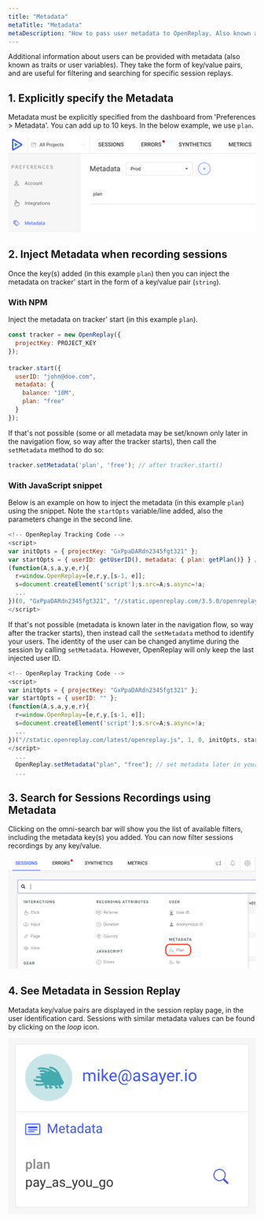 ```yaml
---
title: "Metadata"
metaTitle: "Metadata"
metaDescription: "How to pass user metadata to OpenReplay. Also known as traits or user variables in other platforms."
---
```


Additional information about users can be provided with metadata (also known as traits or user variables). They take the form of key/value pairs, and are useful for filtering and searching for specific session replays.

## 1. Explicitly specify the Metadata

Metadata must be explicitly specified from the dashboard from 'Preferences > Metadata'. You can add up to 10 keys. In the below example, we use `plan`.

![Add Metadata](../static/metadata-1.png#center)

## 2. Inject Metadata when recording sessions

Once the key(s) added (in this example `plan`) then you can inject the metadata on tracker' start in the form of a key/value pair (`string`).

### With NPM

Inject the metadata on tracker' start (in this example `plan`).

```js
const tracker = new OpenReplay({
  projectKey: PROJECT_KEY
});

tracker.start({
  userID: "john@doe.com",
  metadata: {
    balance: "10M",
    plan: "free"
  }
});
```

If that's not possible (some or all metadata may be set/known only later in the navigation flow, so way after the tracker starts), then call the `setMetadata` method to do so: 

```js
tracker.setMetadata('plan', 'free'); // after tracker.start()
```

### With JavaScript snippet

Below is an example on how to inject the metadata (in this example `plan`) using the snippet. Note the `startOpts` variable/line added, also the parameters change in the second line.

```js
<!-- OpenReplay Tracking Code -->
<script>
var initOpts = { projectKey: "GxPpaDARdn2345fgt321" };
var startOpts = { userID: getUserID(), metadata: { plan: getPlan()} } // use startOpts variable to inject metadata
(function(A,s,a,y,e,r){
  r=window.OpenReplay=[e,r,y,[s-1, e]];
  s=document.createElement('script');s.src=A;s.async=!a;
  ...
})(0, "GxPpaDARdn2345fgt321", "//static.openreplay.com/3.5.0/openreplay.js",1,29);
</script>
```

If that's not possible (metadata is known later in the navigation flow, so way after the tracker starts), then instead call the `setMetadata` method to identify your users. The identity of the user can be changed anytime during the session by calling `setMetadata`. However, OpenReplay will only keep the last injected user ID.

```js
<!-- OpenReplay Tracking Code -->
<script>
var initOpts = { projectKey: "GxPpaDARdn2345fgt321" };
var startOpts = { userID: "" };
(function(A,s,a,y,e,r){
  r=window.OpenReplay=[e,r,y,[s-1, e]];
  s=document.createElement('script');s.src=A;s.async=!a;
  ...
})("//static.openreplay.com/latest/openreplay.js", 1, 0, initOpts, startOpts);
</script>
  ...
  OpenReplay.setMetadata("plan", "free"); // set metadata later in your code
  ...
```

## 3. Search for Sessions Recordings using Metadata

Clicking on the omni-search bar will show you the list of available filters, including the metadata key(s) you added. You can now filter sessions recordings by any key/value.

![Search using Metadata](../static/metadata-2.png#center)

## 4. See Metadata in Session Replay

Metadata key/value pairs are displayed in the session replay page, in the user identification card. Sessions with similar metadata values can be found by clicking on the *loop* icon.

![Metadata in Session Replay](../static/metadata-3.png#center)
